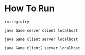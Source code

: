 # How To Run

`rmiregistry`

`java Game server client localhost`

`java Game client server localhost`

`java Game client2 server localhost`
